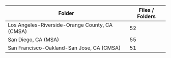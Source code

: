 | Folder                                         |   Files / Folders |
|------------------------------------------------|-------------------|
| Los Angeles-Riverside-Orange County, CA (CMSA) |                52 |
| San Diego, CA (MSA)                            |                55 |
| San Francisco-Oakland-San Jose, CA (CMSA)      |                51 |